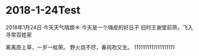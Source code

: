 # 2018-1-24Test
2018年1月24日 今天天气晴朗☀️
今天是一个嗨皮的好日子
旧时王谢堂前燕，飞入寻常百姓家

离离原上草，一岁一枯荣。
野火烧不尽，春风吹又生。
1111111111111111111
